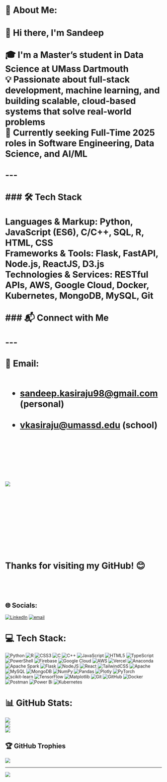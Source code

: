 # 💫 About Me:
# 👋 Hi there, I'm Sandeep<br><br>🎓 I'm a Master’s student in Data Science at UMass Dartmouth  <br>💡 Passionate about full-stack development, machine learning, and building scalable, cloud-based systems that solve real-world problems  <br>🚀 Currently seeking **Full-Time 2025 roles** in **Software Engineering**, **Data Science**, and **AI/ML**<br><br>---<br><br>### 🛠 Tech Stack<br><br>**Languages & Markup:** Python, JavaScript (ES6), C/C++, SQL, R, HTML, CSS  <br>**Frameworks & Tools:** Flask, FastAPI, Node.js, ReactJS, D3.js  <br>**Technologies & Services:** RESTful APIs, AWS, Google Cloud, Docker, Kubernetes, MongoDB, MySQL, Git<br><br>### 📬 Connect with Me<br><br>---<br><br>📧 **Email:**<br><ul><br>  <li><a href="mailto:sandeep.kasiraju98@gmail.com">sandeep.kasiraju98@gmail.com</a> (personal)</li><br>  <li><a href="mailto:vkasiraju@umassd.edu">vkasiraju@umassd.edu</a> (school)</li><br></ul><br><br><a href="https://www.linkedin.com/in/sandeep-kasiraju-ba9176177/" target="_blank"><br>  <img src="https://img.shields.io/badge/LinkedIn-0077B5?style=for-the-badge&logo=linkedin&logoColor=white" /><br></a><br><br><br/><br><br><br><br>Thanks for visiting my GitHub! 😊  <br><br><br>


## 🌐 Socials:
[![LinkedIn](https://img.shields.io/badge/LinkedIn-%230077B5.svg?logo=linkedin&logoColor=white)](https://linkedin.com/in/https://www.linkedin.com/in/sandeep-kasiraju-ba9176177/) [![email](https://img.shields.io/badge/Email-D14836?logo=gmail&logoColor=white)](mailto:sandeep.kasiraju98@gmail.com) 

# 💻 Tech Stack:
![Python](https://img.shields.io/badge/python-3670A0?style=for-the-badge&logo=python&logoColor=ffdd54) ![R](https://img.shields.io/badge/r-%23276DC3.svg?style=for-the-badge&logo=r&logoColor=white) ![CSS3](https://img.shields.io/badge/css3-%231572B6.svg?style=for-the-badge&logo=css3&logoColor=white) ![C](https://img.shields.io/badge/c-%2300599C.svg?style=for-the-badge&logo=c&logoColor=white) ![C++](https://img.shields.io/badge/c++-%2300599C.svg?style=for-the-badge&logo=c%2B%2B&logoColor=white) ![JavaScript](https://img.shields.io/badge/javascript-%23323330.svg?style=for-the-badge&logo=javascript&logoColor=%23F7DF1E) ![HTML5](https://img.shields.io/badge/html5-%23E34F26.svg?style=for-the-badge&logo=html5&logoColor=white) ![TypeScript](https://img.shields.io/badge/typescript-%23007ACC.svg?style=for-the-badge&logo=typescript&logoColor=white) ![PowerShell](https://img.shields.io/badge/PowerShell-%235391FE.svg?style=for-the-badge&logo=powershell&logoColor=white) ![Firebase](https://img.shields.io/badge/firebase-%23039BE5.svg?style=for-the-badge&logo=firebase) ![Google Cloud](https://img.shields.io/badge/GoogleCloud-%234285F4.svg?style=for-the-badge&logo=google-cloud&logoColor=white) ![AWS](https://img.shields.io/badge/AWS-%23FF9900.svg?style=for-the-badge&logo=amazon-aws&logoColor=white) ![Vercel](https://img.shields.io/badge/vercel-%23000000.svg?style=for-the-badge&logo=vercel&logoColor=white) ![Anaconda](https://img.shields.io/badge/Anaconda-%2344A833.svg?style=for-the-badge&logo=anaconda&logoColor=white) ![Apache Spark](https://img.shields.io/badge/Apache%20Spark-FDEE21?style=for-the-badge&logo=apachespark&logoColor=black) ![Flask](https://img.shields.io/badge/flask-%23000.svg?style=for-the-badge&logo=flask&logoColor=white) ![NodeJS](https://img.shields.io/badge/node.js-6DA55F?style=for-the-badge&logo=node.js&logoColor=white) ![React](https://img.shields.io/badge/react-%2320232a.svg?style=for-the-badge&logo=react&logoColor=%2361DAFB) ![TailwindCSS](https://img.shields.io/badge/tailwindcss-%2338B2AC.svg?style=for-the-badge&logo=tailwind-css&logoColor=white) ![Apache](https://img.shields.io/badge/apache-%23D42029.svg?style=for-the-badge&logo=apache&logoColor=white) ![MySQL](https://img.shields.io/badge/mysql-4479A1.svg?style=for-the-badge&logo=mysql&logoColor=white) ![MongoDB](https://img.shields.io/badge/MongoDB-%234ea94b.svg?style=for-the-badge&logo=mongodb&logoColor=white) ![NumPy](https://img.shields.io/badge/numpy-%23013243.svg?style=for-the-badge&logo=numpy&logoColor=white) ![Pandas](https://img.shields.io/badge/pandas-%23150458.svg?style=for-the-badge&logo=pandas&logoColor=white) ![Plotly](https://img.shields.io/badge/Plotly-%233F4F75.svg?style=for-the-badge&logo=plotly&logoColor=white) ![PyTorch](https://img.shields.io/badge/PyTorch-%23EE4C2C.svg?style=for-the-badge&logo=PyTorch&logoColor=white) ![scikit-learn](https://img.shields.io/badge/scikit--learn-%23F7931E.svg?style=for-the-badge&logo=scikit-learn&logoColor=white) ![TensorFlow](https://img.shields.io/badge/TensorFlow-%23FF6F00.svg?style=for-the-badge&logo=TensorFlow&logoColor=white) ![Matplotlib](https://img.shields.io/badge/Matplotlib-%23ffffff.svg?style=for-the-badge&logo=Matplotlib&logoColor=black) ![Git](https://img.shields.io/badge/git-%23F05033.svg?style=for-the-badge&logo=git&logoColor=white) ![GitHub](https://img.shields.io/badge/github-%23121011.svg?style=for-the-badge&logo=github&logoColor=white) ![Docker](https://img.shields.io/badge/docker-%230db7ed.svg?style=for-the-badge&logo=docker&logoColor=white) ![Postman](https://img.shields.io/badge/Postman-FF6C37?style=for-the-badge&logo=postman&logoColor=white) ![Power Bi](https://img.shields.io/badge/power_bi-F2C811?style=for-the-badge&logo=powerbi&logoColor=black) ![Kubernetes](https://img.shields.io/badge/kubernetes-%23326ce5.svg?style=for-the-badge&logo=kubernetes&logoColor=white)
# 📊 GitHub Stats:
![](https://github-readme-stats.vercel.app/api?username=Sandeepkasiraju98&theme=dark&hide_border=false&include_all_commits=false&count_private=false)<br/>
![](https://nirzak-streak-stats.vercel.app/?user=Sandeepkasiraju98&theme=dark&hide_border=false)<br/>
![](https://github-readme-stats.vercel.app/api/top-langs/?username=Sandeepkasiraju98&theme=dark&hide_border=false&include_all_commits=false&count_private=false&layout=compact)

## 🏆 GitHub Trophies
![](https://github-profile-trophy.vercel.app/?username=Sandeepkasiraju98&theme=radical&no-frame=false&no-bg=true&margin-w=4)

---
[![](https://visitcount.itsvg.in/api?id=Sandeepkasiraju98&icon=0&color=0)](https://visitcount.itsvg.in)

<!-- Proudly created with GPRM ( https://gprm.itsvg.in ) -->
